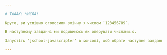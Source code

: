 ```yaml
---

# ТАААК! ЧИСЛА!

Круто, ви успішно оголосили змінну з числом `123456789`.

В наступному завданні ми подивимось як оперувати числами.s.

Запустіть 'jschool-javascripter' в консолі, щоб обрати наступне завдання.

---
```

